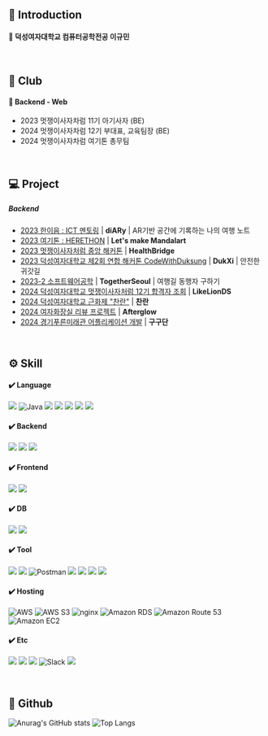 
## 📒 Introduction
#### 📌 덕성여자대학교 컴퓨터공학전공 이규민
<br>

## 💭 Club
#### 📌 Backend - Web
- 2023 멋쟁이사자차럼 11기 아기사자 (BE)
- 2024 멋쟁이사자차럼 12기 부대표, 교육팀장 (BE)
- 2024 멋쟁이사자차럼 여기톤 총무팀
<br>

## 💻 Project
##### Backend
- <a href="https://github.com/20210815/diARy_server">2023 한이음 : ICT 멘토링</a> | **diARy** | AR기반 공간에 기록하는 나의 여행 노트
- <a href="https://github.com/20210815/2023-Herethon-5">2023 여기톤 : HERETHON</a> | **Let's make Mandalart**
- <a href="https://github.com/20210815/HealthBridge">2023 멋쟁이사자처럼 중앙 해커톤</a> | **HealthBridge**
- <a href="https://github.com/20210815/2023-CodeWithDS-03.git">2023 덕성여자대학교 제2회 연합 해커톤 CodeWithDuksung</a> | **DukXi** | 안전한 귀갓길
- <a href="https://github.com/20210815/TogetherSeoul_back-end.git">2023-2 소프트웨어공학</a> | **TogetherSeoul** | 여행길 동행자 구하기
- <a href="https://github.com/20210815/2024-BABYLION-Backend.git">2024 덕성여자대학교 멋쟁이사자처럼 12기 합격자 조회</a> | **LikeLionDS**
- <a href="https://github.com/20210815/DSFest_BE.git">2024 덕성여자대학교 근화제 "찬란"</a> | **찬란**
- <a href="https://github.com/20210815/re_to_back_test.git">2024 여자화장실 리뷰 프로젝트</a> | **Afterglow**
- <a href="https://github.com/20210815/GBFH_BE.git">2024 경기푸른미래관 어플리케이션 개발</a> | **구구단**

<br>

## ⚙️ Skill
#### ✔️ Language
<img src="https://img.shields.io/badge/python-3776AB?style=for-the-badge&logo=python&logoColor=white"> ![Java](https://img.shields.io/badge/java-%23ED8B00.svg?style=for-the-badge&logo=openjdk&logoColor=white) <img src="https://img.shields.io/badge/c-A8B9CC?style=for-the-badge&logo=c&logoColor=white"> <img src="https://img.shields.io/badge/C++-00599C?style=for-the-badge&logo=C++&logoColor=white"> <img src="https://img.shields.io/badge/html5-E34F26?style=for-the-badge&logo=html5&logoColor=white"> <img src="https://img.shields.io/badge/css3-1572B6?style=for-the-badge&logo=css3&logoColor=white"> <img src="https://img.shields.io/badge/javascript-F7DF1E?style=for-the-badge&logo=javascript&logoColor=black"> 
<br>

#### ✔️ Backend
<img src="https://img.shields.io/badge/Spring Boot-6DB33F?style=for-the-badge&logo=Spring Boot&logoColor=white"> <img src="https://img.shields.io/badge/FastAPI-009688?style=for-the-badge&logo=FastAPI&logoColor=white"> <img src="https://img.shields.io/badge/django-092E20?style=for-the-badge&logo=django&logoColor=white">
<br>

#### ✔️ Frontend
<img src="https://img.shields.io/badge/react.js-61DAFB?style=for-the-badge&logo=react&logoColor=white"> <img src="https://img.shields.io/badge/django-092E20?style=for-the-badge&logo=django&logoColor=white">
<br>

#### ✔️ DB
<img src="https://img.shields.io/badge/mysql-4479A1?style=for-the-badge&logo=mysql&logoColor=white"> <img src="https://img.shields.io/badge/oracle-f80000?style=for-the-badge&logo=oracle&logoColor=white">

#### ✔️ Tool
<img src="https://img.shields.io/badge/VS Code-007ACC?style=for-the-badge&logo=visualstudiocode&logoColor=white"> <img src="https://img.shields.io/badge/intellijidea-00000?style=for-the-badge&logo=intellijidea&logoColor=white"> ![Postman](https://img.shields.io/badge/Postman-FF6C37?style=for-the-badge&logo=postman&logoColor=white) <img src="https://img.shields.io/badge/linux-FCC624?style=for-the-badge&logo=linux&logoColor=black"> <img src="https://img.shields.io/badge/github-181717?style=for-the-badge&logo=github&logoColor=white"> <img src="https://img.shields.io/badge/git-F05032?style=for-the-badge&logo=git&logoColor=white"> <img src="https://img.shields.io/badge/figma-F24E1E?style=for-the-badge&logo=figma&logoColor=white">
<br>

#### ✔️ Hosting
![AWS](https://img.shields.io/badge/AWS-%23FF9900.svg?style=for-the-badge&logo=amazonwebservices&logoColor=white) ![AWS S3](https://img.shields.io/badge/AmazonS3-%569A31.svg?style=for-the-badge&logo=amazons3&logoColor=white) ![nginx](https://img.shields.io/badge/NGINX-009639.svg?style=for-the-badge&logo=nginx&logoColor=white) ![Amazon RDS](https://img.shields.io/badge/amazonrds-527fff.svg?style=for-the-badge&logo=amazonrds&logoColor=white) ![Amazon Route 53](https://img.shields.io/badge/amazonroute53-8c4fff.svg?style=for-the-badge&logo=amazonroute53&logoColor=white) ![Amazon EC2](https://img.shields.io/badge/amazonec2-ff9900.svg?style=for-the-badge&logo=amazonec2&logoColor=white)
<br>

#### ✔️ Etc
<img src="https://img.shields.io/badge/notion-000000?style=for-the-badge&logo=notion&logoColor=white"> <img src="https://img.shields.io/badge/discord-5865F2?style=for-the-badge&logo=discord&logoColor=white"> <img src="https://img.shields.io/badge/instagram-E4405F?style=for-the-badge&logo=instagram&logoColor=white"> ![Slack](https://img.shields.io/badge/Slack-4A154B?style=for-the-badge&logo=slack&logoColor=white) <img src="https://img.shields.io/badge/velog-20C997?style=for-the-badge&logo=velog&logoColor=white">
<br>

<br>

## 💬 Github
![Anurag's GitHub stats](https://github-readme-stats.vercel.app/api?username=20210815&show_icons=true&theme=buefy)
![Top Langs](https://github-readme-stats.vercel.app/api/top-langs/?username=20210815&layout=compact&theme=buefy)
